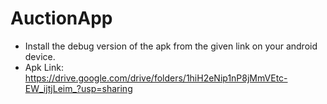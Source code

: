 # AuctionApp
- Install the debug version of the apk from the given link on your android device.
- Apk Link: https://drive.google.com/drive/folders/1hiH2eNip1nP8jMmVEtc-EW_ijtjLeim_?usp=sharing

